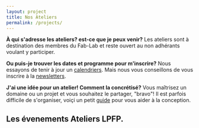 ```yaml
---
layout: project
title: Nos Ateliers
permalink: /projects/
---
```


**À qui s'adresse les ateliers? est-ce que je peux venir?**
Les ateliers sont à destination des membres du Fab-Lab et reste ouvert au non adhérants voulant y participer.

**Ou puis-je trouver les dates et programme pour m'inscrire?**
Nous essayons de tenir à jour un [calendriers](/#). Mais nous vous conseillons de vous inscrire à la [newsletters](/#).

**J'ai une idée pour un atelier! Comment la concrétisé?**
Vous maîtrisez un domaine ou un projet et vous souhaitez le partager, "bravo"!
Il est parfois difficile de s'organiser, voiçi un petit <a href='https://github.com/LPFP/ateliers' target='blank'><i class="fa fa-external-link-square"></i> guide</a> pour vous aider à la conception.

## Les évenements Ateliers LPFP.
